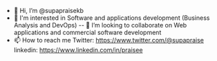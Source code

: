 - 👋 Hi, I’m @supapraisekb
- 👀  I'm interested in Software and applications development (Business Analysis and DevOps)
-- 💞️ I’m looking to collaborate on Web applications and commercial software development 
- 📫 How to reach me Twitter: https://www.twitter.com/@supapraise linkedin:  https://www.linkedin.com/in/praisee

<!---
supapraisekb/supapraisekb is a ✨ special ✨ repository because its `README.md` (this file) appears on your GitHub profile.
You can click the Preview link to take a look at your changes.
--->
